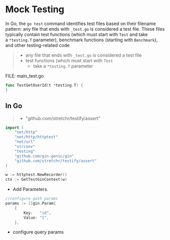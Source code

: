 # Mock Testing
In Go, the `go test` command identifies test files based on their filename pattern: any file that ends with `_test.go` is considered a test file. These files typically contain test functions (which must start with `Test` and take a `*testing.T` parameter), benchmark functions (starting with `Benchmark`), and other testing-related code

>- any file that ends with `_test.go` is considered a test file
>- test functions (which must start with `Test`
>	- take a `*testing.T` parameter


FILE: main_test.go



```go
func TestGetUserId(t *testing.T) {
}
```


## In Go
> - "github.com/stretchr/testify/assert"
```go
import (
	"net/http"
	"net/http/httptest"
	"net/url"
	"strconv"
	"testing"
	"github.com/gin-gonic/gin"
	"github.com/stretchr/testify/assert"
)
```


```go
w := httptest.NewRecorder()
ctx := GetTestGinContext(w)
```

- Add Parameters.
```go
//configure path params
params := []gin.Param{
	{
		Key:   "id",
		Value: "1",
	},
```
-  configure query params